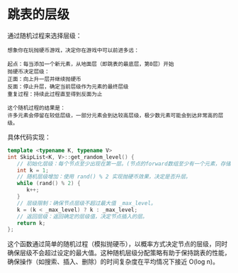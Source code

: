 # 跳表的层级

通过随机过程来选择层级：
```
想象你在玩抛硬币游戏，决定你在游戏中可以前进多远：

起点：每当添加一个新元素，从地面层（即跳表的最底层，第0层）开始
抛硬币决定层级：
正面：向上升一层并继续抛硬币
反面：停止升层，确定当前层级作为元素的最终层级
重复过程：持续此过程直至得到反面为止

这个随机过程的结果是：
许多元素会停留在较低层级，一部分元素会到达较高层级，极少数元素可能会到达非常高的层级。
```
具体代码实现：
```cpp
template <typename K, typename V>
int SkipList<K, V>::get_random_level() {
   // 初始化层级：每个节点至少出现在第一层。(节点的forward数组至少有一个元素，存储最底层的下一个节点指针)
   int k = 1;
   // 随机层级增加：使用 rand() % 2 实现抛硬币效果，决定是否升层。
   while (rand() % 2) {
      k++;
   }
   // 层级限制：确保节点层级不超过最大值 _max_level。
   k = (k < _max_level) ? k : _max_level;
   // 返回层级：返回确定的层级值，决定节点插入的层。
   return k;
};
```
这个函数通过简单的随机过程（模拟抛硬币），以概率方式决定节点的层级，同时确保层级不会超过设定的最大值。这种随机层级分配策略有助于保持跳表的性能，确保操作（如搜索、插入、删除）的时间复杂度在平均情况下接近 O(log n)。